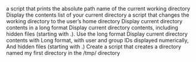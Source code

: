 a script that prints the absolute path name of the current working directory
Display the contents list of your current directory
a script that changes the working directory to the user’s home directory
Display current directory contents in a long format
Display current directory contents, including hidden files (starting with .). Use the long format
Display current directory contents with Long format, with user and group IDs displayed numerically, And hidden files (starting with .)
Create a script that creates a directory named my first directory in the /tmp/ directory

